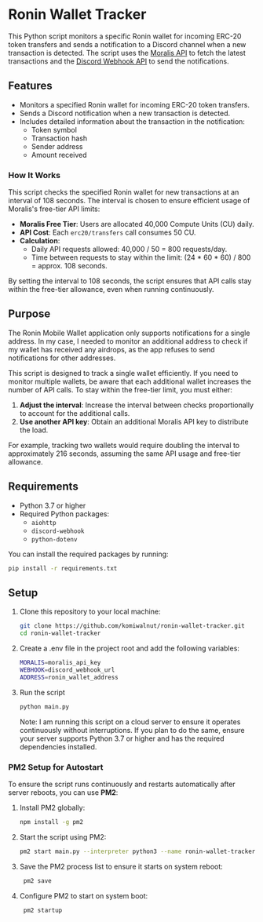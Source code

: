 # Ronin Wallet Tracker

This Python script monitors a specific Ronin wallet for incoming ERC-20 token transfers and sends a notification to a Discord channel when a new transaction is detected. The script uses the [Moralis API](https://moralis.io/) to fetch the latest transactions and the [Discord Webhook API](https://discord.com/developers/docs/resources/webhook) to send the notifications.

## Features

- Monitors a specified Ronin wallet for incoming ERC-20 token transfers.
- Sends a Discord notification when a new transaction is detected.
- Includes detailed information about the transaction in the notification:
  - Token symbol
  - Transaction hash
  - Sender address
  - Amount received

### How It Works

This script checks the specified Ronin wallet for new transactions at an interval of 108 seconds. The interval is chosen to ensure efficient usage of Moralis's free-tier API limits:

- **Moralis Free Tier**: Users are allocated 40,000 Compute Units (CU) daily.
- **API Cost**: Each `erc20/transfers` call consumes 50 CU.
- **Calculation**:  
  - Daily API requests allowed: 40,000 / 50 = 800 requests/day.
  - Time between requests to stay within the limit: (24 * 60 * 60) / 800 = approx. 108 seconds.

By setting the interval to 108 seconds, the script ensures that API calls stay within the free-tier allowance, even when running continuously.

## Purpose

The Ronin Mobile Wallet application only supports notifications for a single address. In my case, I needed to monitor an additional address to check if my wallet has received any airdrops, as the app refuses to send notifications for other addresses.

This script is designed to track a single wallet efficiently. If you need to monitor multiple wallets, be aware that each additional wallet increases the number of API calls. To stay within the free-tier limit, you must either:

1. **Adjust the interval**: Increase the interval between checks proportionally to account for the additional calls.
2. **Use another API key**: Obtain an additional Moralis API key to distribute the load.

For example, tracking two wallets would require doubling the interval to approximately 216 seconds, assuming the same API usage and free-tier allowance.

## Requirements

- Python 3.7 or higher
- Required Python packages:
  - `aiohttp`
  - `discord-webhook`
  - `python-dotenv`

You can install the required packages by running:

```bash
pip install -r requirements.txt
```

## Setup

1. Clone this repository to your local machine:

   ```bash
   git clone https://github.com/komiwalnut/ronin-wallet-tracker.git
   cd ronin-wallet-tracker
   ```

2. Create a .env file in the project root and add the following variables:

    ```bash
    MORALIS=moralis_api_key
    WEBHOOK=discord_webhook_url
    ADDRESS=ronin_wallet_address
    ```

3. Run the script

    ```bash
    python main.py
    ```
    Note: I am running this script on a cloud server to ensure it operates continuously without interruptions. If you plan to do the same, ensure your server supports Python 3.7 or higher and has the required dependencies installed.

### PM2 Setup for Autostart

To ensure the script runs continuously and restarts automatically after server reboots, you can use **PM2**:

1. Install PM2 globally:

   ```bash
   npm install -g pm2
   ```

2. Start the script using PM2:
    
    ```bash
    pm2 start main.py --interpreter python3 --name ronin-wallet-tracker
    ```

3. Save the PM2 process list to ensure it starts on system reboot:

   ```bash
    pm2 save
   ```

4. Configure PM2 to start on system boot:

   ```bash
    pm2 startup
   ```
